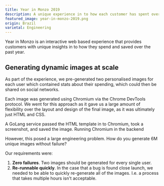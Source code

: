 ```yaml
---
title: Year in Monzo 2019
description: A unique experience in to how each customer has spent over the past year
featured_image: year-in-monzo-2019.png
origin: Brazil
varietal: Engineering
---
```


Year in Monzo is an interactive web based experience that provides customers with unique insights in to how they spend and saved over the past year.

## Generating dynamic images at scale

As part of the experience, we pre-generated two personalised images for each user which contained stats about their spending, which could then be shared on social networks.

Each image was generated using Chromium via the Chrome DevTools protocol. We went for this approach as it gave us a large amount of flexibility over the layout and design of the final image, as it was ultimately just HTML and CSS.

A GoLang service passed the HTML template in to Chromium, took a screenshot, and saved the image. Running Chromium in the backend

However, this posed a large engineering problem. How do you generate 6M unique images without failure?

Our requirements were:

1. **Zero failures**. Two images should be generated for every single user.
2. **Re-runnable quickly**. In the case that a bug is found close launch, we needed to be able to quickly re-generate all of the images. I.e. a process that takes multiple hours isn't acceptable.
